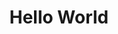 ---
ee_id: '56'
site: '1'
type: '2'
long_id: 2009-033 Hello World
url: 2009-033-hello-world
title: Hello World
year: '2009'
medium: Pen on paper
commission:
add_credit:
dims:
pitch: "​Between 0-100 lines drawn to random points"
ps:
live_url:
related:
youtube:
imgs: hello-world-2009-033-digital-database-ih.jpg
subheading:
year2: '2009'
download:
add_credits:
related_code: https://github.com/coryarcangel/Hp-Pen-Plotter-Hello-World
layout: things-i-made
---